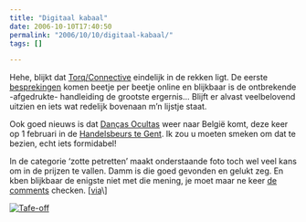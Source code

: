 ```yaml
---
title: "Digitaal kabaal"
date: 2006-10-10T17:40:50
permalink: "2006/10/10/digitaal-kabaal/"
tags: []

---
```

Hehe, blijkt dat [Torq/Connective](http://www.m-audio.com/products/en_us/Conectiv-main.html "http://www.m-audio.com/products/en_us/Conectiv-main.html") eindelijk in de rekken ligt. De eerste [besprekingen](http://createdigitalmusic.com/2006/10/09/m-audio-torqconectiv-dj-early-adopters-share-tips-and-reviews/ "http://createdigitalmusic.com/2006/10/09/m-audio-torqconectiv-dj-early-adopters-share-tips-and-reviews/") komen beetje per beetje online en blijkbaar is de ontbrekende -afgedrukte- handleiding de grootste ergernis… Blijft er alvast veelbelovend uitzien en iets wat redelijk bovenaan m’n lijstje staat.

Ook goed nieuws is dat [Danças Ocultas](http://dancasocultas.weblog.com.pt/ "http://dancasocultas.weblog.com.pt/") weer naar België komt, deze keer op 1 februari in de [Handelsbeurs te Gent](http://www.handelsbeurs.be/concert.php?c=53 "http://www.handelsbeurs.be/concert.php?c=53"). Ik zou u moeten smeken om dat te bezien, echt iets formidabel!

In de categorie ‘zotte petretten’ maakt onderstaande foto toch wel veel kans om in de prijzen te vallen. Damm is die goed gevonden en gelukt zeg. En kben blijkbaar de enigste niet met die mening, je moet maar ne keer [de comments](http://www.airliners.net/open.file/0925096/M/ "http://www.airliners.net/open.file/0925096/M/") checken. \[[via](http://www.makezine.com/blog/archive/2006/10/time_lapse_phot.html "http://www.makezine.com/blog/archive/2006/10/time_lapse_phot.html")\]  
[](http://www.donebysimon.be/2006/10/10/digitaal-kabaal/tafe-off/ "http://www.airliners.net/open.file/0925096/M/")

[![Tafe-off](@images/posts/2006/10/takeof.jpg)](http://www.donebysimon.be/2006/10/10/digitaal-kabaal/tafe-off/ "http://www.airliners.net/open.file/0925096/M/")
